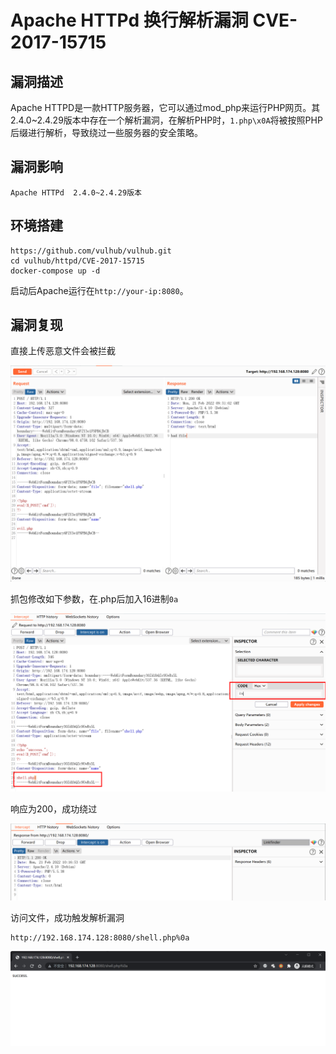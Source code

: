 # Apache HTTPd 换行解析漏洞 CVE-2017-15715

## 漏洞描述

Apache HTTPD是一款HTTP服务器，它可以通过mod_php来运行PHP网页。其2.4.0~2.4.29版本中存在一个解析漏洞，在解析PHP时，`1.php\x0A`将被按照PHP后缀进行解析，导致绕过一些服务器的安全策略。

## 漏洞影响

```
Apache HTTPd  2.4.0~2.4.29版本
```

## 环境搭建

```plain
https://github.com/vulhub/vulhub.git
cd vulhub/httpd/CVE-2017-15715
docker-compose up -d
```

启动后Apache运行在`http://your-ip:8080`。

## 漏洞复现

直接上传恶意文件会被拦截

![image-20220221173116763](images/202202211731895.png)

抓包修改如下参数，在.php后加入16进制`0a`

![image-20220221181546680](images/202202211815804.png)

响应为200，成功绕过

![image-20220221181709176](images/202202211817253.png)

访问文件，成功触发解析漏洞

```
http://192.168.174.128:8080/shell.php%0a
```

![image-20220221181913908](images/202202211819984.png)

